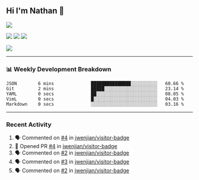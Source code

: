 ## Hi I'm Nathan 👋

![](https://visitor-badge.laobi.icu/badge?page_id=nathan13888.visiter.badge)

[![](https://img.shields.io/badge/OS-Ubuntu-blue?style=flat-square&logo=ubuntu&logoColor=white)](https://en.wikipedia.org/wiki/Linux)
[![](https://img.shields.io/badge/Editor-VSCodeInsiders-blue?style=flat-square&logo=visual-studio-code&logoColor=white)](https://code.visualstudio.com/)
[![](https://img.shields.io/badge/Editor-Neovim-blue?style=flat-square&logo=vim&logoColor=white)](https://github.com/neovim/neovim)

![](https://github-readme-stats.vercel.app/api?username=Nathan13888&show_icons=true&title_color=fff&icon_color=87CEFA&text_color=9f9f9f&bg_color=151515)

---

### 📊 Weekly Development Breakdown
<!--START_SECTION:waka-->
```text
JSON        6 mins              ███████████████░░░░░░░░░░   60.66 % 
Git         2 mins              █████░░░░░░░░░░░░░░░░░░░░   23.14 % 
YAML        0 secs              ██░░░░░░░░░░░░░░░░░░░░░░░   08.05 % 
VimL        0 secs              █░░░░░░░░░░░░░░░░░░░░░░░░   04.03 % 
Markdown    0 secs              ░░░░░░░░░░░░░░░░░░░░░░░░░   03.16 %
```
<!--END_SECTION:waka-->

---

### Recent Activity

<!--START_SECTION:activity-->
1. 🗣 Commented on [#4](https://github.com//jwenjian/visitor-badge/issues/4) in [jwenjian/visitor-badge](https://github.com//jwenjian/visitor-badge)
2. 💪 Opened PR [#4](https://github.com//jwenjian/visitor-badge/pull/4) in [jwenjian/visitor-badge](https://github.com//jwenjian/visitor-badge)
3. 🗣 Commented on [#2](https://github.com//jwenjian/visitor-badge/issues/2) in [jwenjian/visitor-badge](https://github.com//jwenjian/visitor-badge)
4. 🗣 Commented on [#3](https://github.com//jwenjian/visitor-badge/issues/3) in [jwenjian/visitor-badge](https://github.com//jwenjian/visitor-badge)
5. 🗣 Commented on [#2](https://github.com//jwenjian/visitor-badge/issues/2) in [jwenjian/visitor-badge](https://github.com//jwenjian/visitor-badge)
<!--END_SECTION:activity-->
